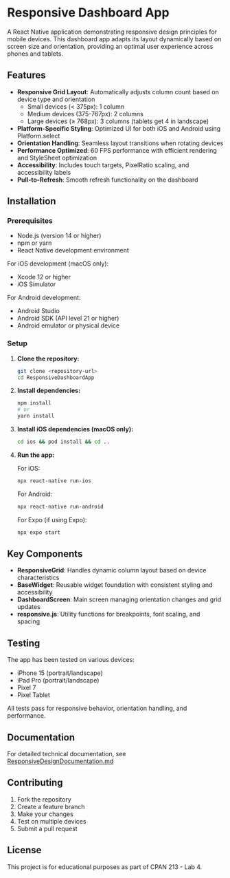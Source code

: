 # Responsive Dashboard App

A React Native application demonstrating responsive design principles for mobile devices. This dashboard app adapts its layout dynamically based on screen size and orientation, providing an optimal user experience across phones and tablets.

## Features

- **Responsive Grid Layout**: Automatically adjusts column count based on device type and orientation
  - Small devices (< 375px): 1 column
  - Medium devices (375-767px): 2 columns
  - Large devices (≥ 768px): 3 columns (tablets get 4 in landscape)
- **Platform-Specific Styling**: Optimized UI for both iOS and Android using Platform.select
- **Orientation Handling**: Seamless layout transitions when rotating devices
- **Performance Optimized**: 60 FPS performance with efficient rendering and StyleSheet optimization
- **Accessibility**: Includes touch targets, PixelRatio scaling, and accessibility labels
- **Pull-to-Refresh**: Smooth refresh functionality on the dashboard

## Installation

### Prerequisites

- Node.js (version 14 or higher)
- npm or yarn
- React Native development environment

For iOS development (macOS only):
- Xcode 12 or higher
- iOS Simulator

For Android development:
- Android Studio
- Android SDK (API level 21 or higher)
- Android emulator or physical device

### Setup

1. **Clone the repository:**
   ```bash
   git clone <repository-url>
   cd ResponsiveDashboardApp
   ```

2. **Install dependencies:**
   ```bash
   npm install
   # or
   yarn install
   ```

3. **Install iOS dependencies (macOS only):**
   ```bash
   cd ios && pod install && cd ..
   ```

4. **Run the app:**

   For iOS:
   ```bash
   npx react-native run-ios
   ```

   For Android:
   ```bash
   npx react-native run-android
   ```

   For Expo (if using Expo):
   ```bash
   npx expo start
   ```


## Key Components

- **ResponsiveGrid**: Handles dynamic column layout based on device characteristics
- **BaseWidget**: Reusable widget foundation with consistent styling and accessibility
- **DashboardScreen**: Main screen managing orientation changes and grid updates
- **responsive.js**: Utility functions for breakpoints, font scaling, and spacing

## Testing

The app has been tested on various devices:
- iPhone 15 (portrait/landscape)
- iPad Pro (portrait/landscape)
- Pixel 7
- Pixel Tablet

All tests pass for responsive behavior, orientation handling, and performance.

## Documentation

For detailed technical documentation, see [ResponsiveDesignDocumentation.md](./ResponsiveDesignDocumentation.md)

## Contributing

1. Fork the repository
2. Create a feature branch
3. Make your changes
4. Test on multiple devices
5. Submit a pull request

## License

This project is for educational purposes as part of CPAN 213 - Lab 4.
